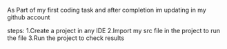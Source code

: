As Part of my first coding task and after completion im updating in my github account

steps:
1.Create a project in any IDE
2.Import my src file in the project to run the file
3.Run the project to check results
